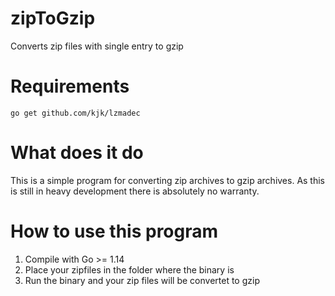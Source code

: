 # zipToGzip
Converts zip files with single entry to gzip

# Requirements
`go get github.com/kjk/lzmadec`


# What does it do
This is a simple program for converting zip archives to gzip archives.
As this is still in heavy development there is absolutely no warranty.

# How to use this program
1. Compile with Go >= 1.14
2. Place your zipfiles in the folder where the binary is
3. Run the binary and your zip files will be convertet to gzip


